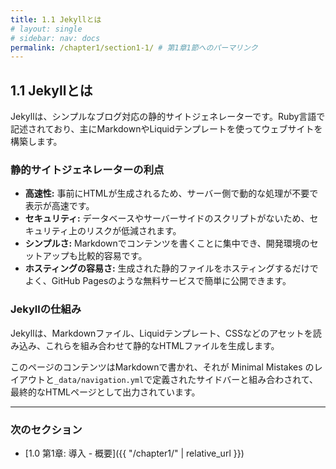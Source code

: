 ```yaml
---
title: 1.1 Jekyllとは
# layout: single
# sidebar: nav: docs
permalink: /chapter1/section1-1/ # 第1章1節へのパーマリンク
---
```


## 1.1 Jekyllとは

Jekyllは、シンプルなブログ対応の静的サイトジェネレーターです。Ruby言語で記述されており、主にMarkdownやLiquidテンプレートを使ってウェブサイトを構築します。

### 静的サイトジェネレーターの利点

* **高速性:** 事前にHTMLが生成されるため、サーバー側で動的な処理が不要で表示が高速です。
* **セキュリティ:** データベースやサーバーサイドのスクリプトがないため、セキュリティ上のリスクが低減されます。
* **シンプルさ:** Markdownでコンテンツを書くことに集中でき、開発環境のセットアップも比較的容易です。
* **ホスティングの容易さ:** 生成された静的ファイルをホスティングするだけでよく、GitHub Pagesのような無料サービスで簡単に公開できます。

### Jekyllの仕組み

Jekyllは、Markdownファイル、Liquidテンプレート、CSSなどのアセットを読み込み、これらを組み合わせて静的なHTMLファイルを生成します。

このページのコンテンツはMarkdownで書かれ、それが Minimal Mistakes のレイアウトと`_data/navigation.yml`で定義されたサイドバーと組み合わされて、最終的なHTMLページとして出力されています。

---

### 次のセクション

* [1.0 第1章: 導入 - 概要]({{ "/chapter1/" | relative_url }})